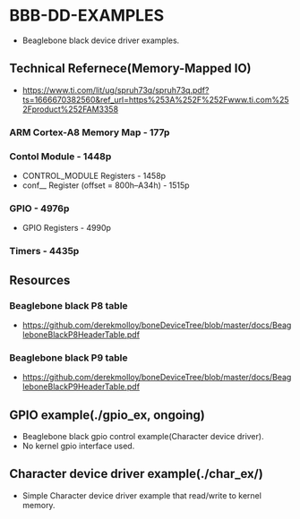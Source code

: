 # BBB-DD-EXAMPLES
 - Beaglebone black device driver examples.



## Technical Refernece(Memory-Mapped IO)
 + https://www.ti.com/lit/ug/spruh73q/spruh73q.pdf?ts=1666670382560&ref_url=https%253A%252F%252Fwww.ti.com%252Fproduct%252FAM3358

### ARM Cortex-A8 Memory Map - 177p
### Contol Module - 1448p
 + CONTROL_MODULE Registers - 1458p
 + conf_<module>_<pin> Register (offset = 800h–A34h) - 1515p
### GPIO - 4976p
 + GPIO Registers - 4990p
### Timers - 4435p

## Resources
### Beaglebone black P8 table
 + https://github.com/derekmolloy/boneDeviceTree/blob/master/docs/BeagleboneBlackP8HeaderTable.pdf
### Beaglebone black P9 table
 + https://github.com/derekmolloy/boneDeviceTree/blob/master/docs/BeagleboneBlackP9HeaderTable.pdf
## GPIO example(./gpio_ex, ongoing)
 - Beaglebone black gpio control example(Character device driver).
 - No kernel gpio interface used.

## Character device driver example(./char_ex/)
 - Simple Character device driver example that read/write to kernel memory.
